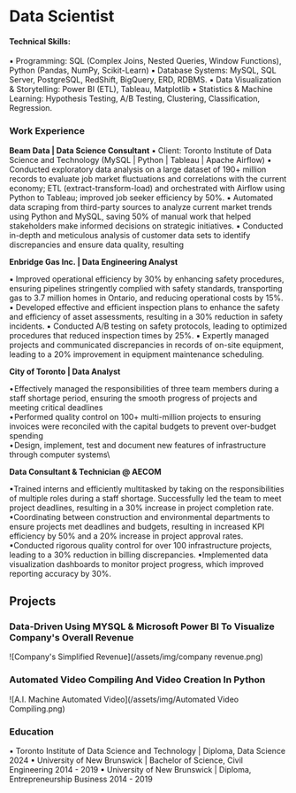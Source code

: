# Data Scientist
#### Technical Skills: 
▪ Programming: SQL (Complex Joins, Nested Queries, Window Functions), Python (Pandas, NumPy, Scikit-Learn)
▪ Database Systems: MySQL, SQL Server, PostgreSQL, RedShift, BigQuery, ERD, RDBMS.
▪ Data Visualization & Storytelling: Power BI (ETL), Tableau, Matplotlib
▪ Statistics & Machine Learning: Hypothesis Testing, A/B Testing, Clustering, Classification, Regression.

### Work Experience 

**Beam Data | Data Science Consultant**
▪ Client: Toronto Institute of Data Science and Technology (MySQL | Python | Tableau | Apache Airflow)
▪ Conducted exploratory data analysis on a large dataset of 190+ million records to evaluate job market fluctuations and correlations with the current economy; ETL (extract-transform-load) and orchestrated with Airflow using Python to Tableau; improved job seeker efficiency by 50%.
▪ Automated data scraping from third-party sources to analyze current market trends using Python and MySQL, saving 50% of manual work that helped stakeholders make informed decisions on strategic initiatives.
▪ Conducted in-depth and meticulous analysis of customer data sets to identify discrepancies and ensure data quality, resulting

**Enbridge Gas Inc. | Data Engineering Analyst**

▪ Improved operational efficiency by 30% by enhancing safety procedures, ensuring pipelines stringently complied with safety standards, transporting gas to 3.7 million homes in Ontario, and reducing operational costs by 15%.
▪ Developed effective and efficient inspection plans to enhance the safety and efficiency of asset assessments, resulting in a 30% reduction in safety incidents.
▪ Conducted A/B testing on safety protocols, leading to optimized procedures that reduced inspection times by 25%.
▪ Expertly managed projects and communicated discrepancies in records of on-site equipment, leading to a 20% improvement in equipment maintenance scheduling.

**City of Toronto | Data Analyst**

• Effectively managed the responsibilities of three team members during a staff shortage period, ensuring the smooth progress of projects and meeting critical deadlines\
• Performed quality control on 100+ multi-million projects to ensuring invoices were reconciled with the capital budgets to prevent over-budget spending\
• Design, implement, test and document new features of infrastructure through computer systems\

**Data Consultant & Technician @ AECOM**

▪Trained interns and efficiently multitasked by taking on the responsibilities of multiple roles during a staff shortage. Successfully led the team to meet project deadlines, resulting in a 30% increase in project completion rate.
▪Coordinating between construction and environmental departments to ensure projects met deadlines and budgets, resulting in increased KPI efficiency by 50% and a 20% increase in project approval rates.
▪Conducted rigorous quality control for over 100 infrastructure projects, leading to a 30% reduction in billing discrepancies.
▪Implemented data visualization dashboards to monitor project progress, which improved reporting accuracy by 30%.

## Projects
### Data-Driven Using MYSQL & Microsoft Power BI To Visualize Company's Overall Revenue
![Company's Simplified Revenue](/assets/img/company revenue.png) 

### Automated Video Compiling And Video Creation In Python
![A.I. Machine Automated Video](/assets/img/Automated Video Compiling.png) 

### Education
▪ Toronto Institute of Data Science and Technology | Diploma, Data Science 2024
▪ University of New Brunswick | Bachelor of Science, Civil Engineering 2014 - 2019
▪ University of New Brunswick | Diploma, Entrepreneurship Business 2014 - 2019
